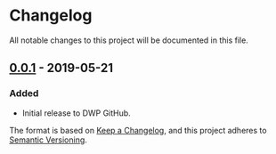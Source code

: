 # Changelog
All notable changes to this project will be documented in this file.

## [0.0.1] - 2019-05-21
### Added
- Initial release to DWP GitHub.

[0.0.1]: https://github.com/dwp/housing-benefit-service-stub/releases/tag/v0.0.1

The format is based on [Keep a Changelog](https://keepachangelog.com/en/1.1.0/),
and this project adheres to [Semantic Versioning](https://semver.org/spec/v2.0.0.html).